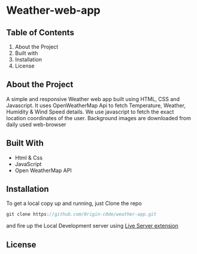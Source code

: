# Weather-web-app
## Table of Contents

1. About the Project 
2. Built with 
3. Installation
4. License

## About the Project

A simple and responsive Weather web app built using HTML, CSS and Javascript. It uses OpenWeatherMap Api to fetch Temperature, Weather, Humidity & Wind Speed details. We use javascript to fetch the exact location coordinates of the user. Background images are downloaded from daily used web-browser 

## Built With

- Html & Css
- JavaScript
- Open WeatherMap API

## Installation

To get a local copy up and running, just Clone the repo

```jsx
git clone https://github.com/0rigin-c0de/weather-app.git
```

and fire up the Local Development server using [Live Server extension](https://marketplace.visualstudio.com/items?itemName=ritwickdey.LiveServer)

## License